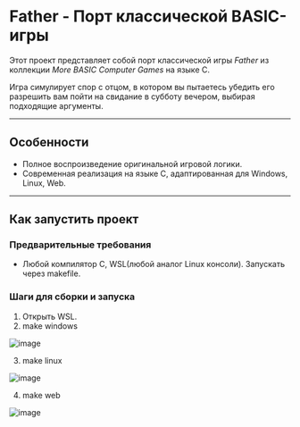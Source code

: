 # Father - Порт классической BASIC-игры

Этот проект представляет собой порт классической игры *Father* из коллекции *More BASIC Computer Games* на языке C.

Игра симулирует спор с отцом, в котором вы пытаетесь убедить его разрешить вам пойти на свидание в субботу вечером, выбирая подходящие аргументы.

---

## Особенности
- Полное воспроизведение оригинальной игровой логики.
- Современная реализация на языке C, адаптированная для Windows, Linux, Web.
---

## Как запустить проект

### Предварительные требования
- Любой компилятор С, WSL(любой аналог Linux консоли). Запускать через makefile.

### Шаги для сборки и запуска

1. Открыть WSL.
2. make windows

![image](https://github.com/user-attachments/assets/71d63ad2-632f-41ba-b2b2-950ac2359029)

3. make linux

![image](https://github.com/user-attachments/assets/fc2a140b-8e50-42ff-aef2-770e5a57ee84)

4. make web

![image](https://github.com/user-attachments/assets/99d3155c-5958-4bf0-b63e-e6a019bedf5c)
 

